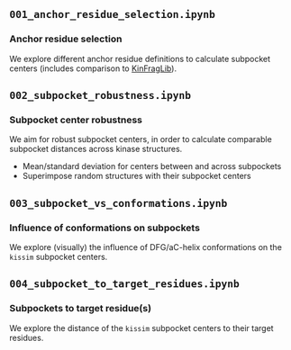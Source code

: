 ## `001_anchor_residue_selection.ipynb`

### Anchor residue selection

We explore different anchor residue definitions to calculate subpocket centers (includes comparison to [KinFragLib](https://github.com/volkamerlab/kinfraglib)).


## `002_subpocket_robustness.ipynb`

### Subpocket center robustness

We aim for robust subpocket centers, in order to calculate comparable subpocket distances across kinase structures.

- Mean/standard deviation for centers between and across subpockets
- Superimpose random structures with their subpocket centers


## `003_subpocket_vs_conformations.ipynb`

### Influence of conformations on subpockets

We explore (visually) the influence of DFG/aC-helix conformations on the `kissim` subpocket centers.


## `004_subpocket_to_target_residues.ipynb`

### Subpockets to target residue(s)

We explore the distance of the `kissim` subpocket centers to their target residues.
